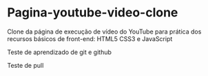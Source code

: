 # Pagina-youtube-video-clone
 Clone da página de execução de vídeo do YouTube para prática dos recursos básicos de front-end: HTML5 CSS3 e JavaScript

 Teste de aprendizado de git e github
 
 Teste de pull

